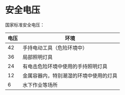 # 安全电压

国家标准安全电压：

| 电压 | 环境                                   |
| ---- | -------------------------------------- |
| 42   | 手持电动工具（危险环境中）             |
| 36   | 局部照明灯具                           |
| 24   | 有电击危险环境中使用的手持照明灯具     |
| 12   | 金属容器内，特别潮湿的环境中使用的灯具 |
| 6    | 水下作业等场所                         |

